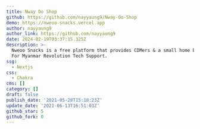 ```yaml
---
title: Nway Oo Shop
github: https://github.com/nayyaung9/Nway-Oo-Shop
demo: https://nweoo-snacks.vercel.app
author: nayyaung9
author_link: https://github.com/nayyaung9
date: 2024-02-19T03:37:15.325Z
description: >-
  Nweoo Snacks is a free platform that provides CDMers & a small home business.
  For Myanmar Revolution Tech Support.
ssg:
  - Nextjs
css:
  - Chakra
cms: []
category: []
draft: false
publish_date: '2021-05-28T15:18:23Z'
update_date: '2021-06-13T16:51:03Z'
github_star: 5
github_fork: 0
---
```

